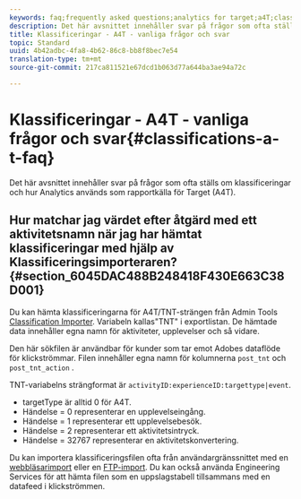 ```yaml
---
keywords: faq;frequently asked questions;analytics for target;a4T;classifications;classification;classifications importer;post-tnt-action
description: Det här avsnittet innehåller svar på frågor som ofta ställs om klassificeringar och hur Analytics används som rapportkälla för Target (A4T).
title: Klassificeringar - A4T - vanliga frågor och svar
topic: Standard
uuid: 4b42adbc-4fa8-4b62-86c8-bb8f8bec7e54
translation-type: tm+mt
source-git-commit: 217ca811521e67dcd1b063d77a644ba3ae94a72c

---
```



# Klassificeringar - A4T - vanliga frågor och svar{#classifications-a-t-faq}

Det här avsnittet innehåller svar på frågor som ofta ställs om klassificeringar och hur Analytics används som rapportkälla för Target (A4T).

## Hur matchar jag värdet efter åtgärd med ett aktivitetsnamn när jag har hämtat klassificeringar med hjälp av Klassificeringsimporteraren? {#section_6045DAC488B248418F430E663C38D001}

Du kan hämta klassificeringarna för A4T/TNT-strängen från Admin Tools [Classification Importer](https://docs.adobe.com/content/help/en/analytics/components/classifications/classifications-importer/c-working-with-saint.html). Variabeln kallas&quot;TNT&quot; i exportlistan. De hämtade data innehåller egna namn för aktiviteter, upplevelser och så vidare.

Den här sökfilen är användbar för kunder som tar emot Adobes dataflöde för klickströmmar. Filen innehåller egna namn för kolumnerna `post_tnt` och `post_tnt_action` .

TNT-variabelns strängformat är `activityID:experienceID:targettype|event`.

* targetType är alltid 0 för A4T.
* Händelse = 0 representerar en upplevelseingång.
* Händelse = 1 representerar ett upplevelsebesök.
* Händelse = 2 representerar ett aktivitetsintryck.
* Händelse = 32767 representerar en aktivitetskonvertering.

Du kan importera klassificeringsfilen ofta från användargränssnittet med en [webbläsarimport](https://docs.adobe.com/help/en/analytics/components/classifications/classifications-importer/browser-import.html) eller en [FTP-import](https://docs.adobe.com/help/en/analytics/components/classifications/classifications-importer/import-file.html). Du kan också använda Engineering Services för att hämta filen som en uppslagstabell tillsammans med en datafeed i klickströmmen.
